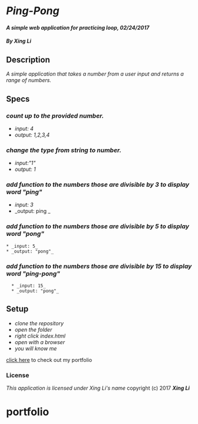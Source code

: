 # _**Ping-Pong**_

#### _A simple web application for practicing loop, 02/24/2017_

#### _By Xing Li_

## Description

_A simple application that takes a number from a user input and returns a range of numbers._

## Specs

### _count up to the provided number._
  * _input: 4_
  * _output: 1,2,3,4_  
### _change the type from string to number._
  * _input:"1"_
  * _output: 1_
### _add function to the numbers those are divisible by 3 to display word "ping"_
  * _input: 3_
  * _output: ping _
### _add function to the numbers those are divisible by 5 to display word "pong"_
    * _input: 5_
    * _output: "pong"_
### _add function to the numbers those are divisible by 15 to display word "ping-pong"_
      * _input: 15_
      * _output: "pong"_


## Setup

* _clone the repository_
* _open the folder_
* _right click index.html_
* _open with a browser_
* _you will know me_

[click here](https://github.com/msuli1120/portfolio.git) to check out my portfolio

### License
*This application is licensed under Xing Li's name*
copyright (c) 2017 **_Xing Li_**
# portfolio
